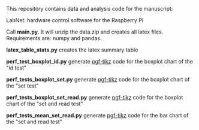 This repository contains data and analysis code for the manuscript:

LabNet: hardware control software for the Raspberry Pi

Call **main.py**. It will unzip the data.zip and creates all latex files.
Requirements are: numpy and pandas.

**latex_table_stats.py**
creates the latex summary table

**perf_test_boxplot_id.py**
generate [pgf-tikz](https://github.com/pgf-tikz/pgf) code for the boxplot chart of the "id test"

**perf_tests_boxplot_set.py**
generate [pgf-tikz](https://github.com/pgf-tikz/pgf) code for the boxplot chart of the "set test"

**perf_tests_boxplot_set_read.py**
generate [pgf-tikz](https://github.com/pgf-tikz/pgf) code for the boxplot chart of the "set and read test"

**perf_tests_mean_set_read.py**
generate [pgf-tikz](https://github.com/pgf-tikz/pgf) code for the bar chart of the "set and read test"